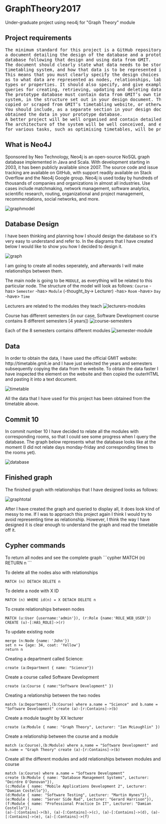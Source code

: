 # GraphTheory2017
Under-graduate project using neo4j for "Graph Theory" module

<h2>Project requirements</h2>
<pre>
The minimum standard for this project is a GitHub repository containing
a document detailing the design of the database and a prototype Neo4j
database following that design and using data from GMIT.
The document should clearly state what data needs to be stored by a
timetabling system, and how that data is to be represented in the database.
This means that you must clearly specify the design choices you have made
as to what data are represented as nodes, relationships, labels, relationship
types or properties. It should also specify, and give examples of, Cypher
queries for creating, retrieving, updating and deleting data.
The prototype database must contain data from GMIT’s own timetabling
system, in the structure set out in your design document. The data can be
copied or scraped from GMIT’s timetabling website, or otherwise obtained.
You should include, as a separate section in your design document, how you
obtained the data in your prototype database.
A better project will be well organised and contain detailed explanations.
The architecture of the system will be well conceived, and example queries
for various tasks, such as optimising timetables, will be provided.
</pre>

<h2>What is Neo4J</h2>
Sponsored by Neo Technology, Neo4j is an open-source NoSQL graph database implemented in Java and Scala. With development starting in 2003, it has been publicly available since 2007. The source code and issue tracking are available on GitHub, with support readily available on Stack Overflow and the Neo4j Google group. Neo4j is used today by hundreds of thousands of companies and organizations in almost all industries. Use cases include matchmaking, network management, software analytics, scientific research, routing, organizational and project management, recommendations, social networks, and more.

![graphmodel](https://cloud.githubusercontent.com/assets/10263556/25135725/0c814e94-244b-11e7-939f-6ebee1122a08.jpg)

<h2>Database Design</h2>
I have been thinking and planning how I should design the database so it's very easy to understand and refer to. In the diagrams that I have created below I would like to show you how I decided to design it.

![graph](https://cloud.githubusercontent.com/assets/10263556/25136943/43928e2c-244e-11e7-9e9c-e9a8a537e133.jpg)

I am going to create all nodes seperately, and afterwards I will make relationships between them.

The main node is going to be `MODULE`, as everything will be related to this particular node. 
The structure of the model will look as follows: `Course` -has> `Semester` -has> `Module` (-thought_by-> Lecturer) -has> `Room` -have> `Day` -have> `Time`

Lecturers are related to the modules they teach
![lecturers-modules](https://cloud.githubusercontent.com/assets/10263556/25140864/95edcc1c-2459-11e7-94c4-d265f9dd8481.jpg)

Course has different semesters (in our case, Software Development course contains 8 different semesters [4 years])
![course-semesters](https://cloud.githubusercontent.com/assets/10263556/25140900/ba4865a4-2459-11e7-8e48-a85a78c05ce5.jpg)

Each of the 8 semesters contains different modules
![semester-module](https://cloud.githubusercontent.com/assets/10263556/25140921/cccf7e7e-2459-11e7-9a7e-39b552d9d57b.jpg)

<h2>Data</h2>
In order to obtain the data, I have used the official GMIT website: http://timetable.gmit.ie and I have just selected the years and semesters subsequently copying the data from the website. To obtain the data faster I have inspected the element on the website and then copied the outerHTML and pasting it into a text document.

![timetable](https://cloud.githubusercontent.com/assets/10263556/25144820/06ecb164-2467-11e7-9c52-2e3991e1bdeb.jpg)

All the data that I have used for this project has been obtained from the timetable above.

<h2>Commit 10</h2>
In commit number 10 I have decided to relate all the modules with corresponding rooms, so that I could see some progress when I query the database. The graph below represents what the database looks like at the moment (I did not relate days monday-friday and corresponding times to the rooms yet).

![database](https://cloud.githubusercontent.com/assets/10263556/25142330/6af0706e-245e-11e7-821e-3d4ba18be928.jpg)

<h2>Finished graph</h2>
The finished graph with relationships that I have designed looks as follows:

![graphtotal](https://cloud.githubusercontent.com/assets/10263556/25143994/50a75d16-2464-11e7-9508-ed8127fdb217.jpg)

After I have created the graph and queried to display all, it does look kind of messy to me. If I was to approach this project again I think I would try to avoid representing time as relationship. However, I think the way I have designed it is clear enough to understand the graph and read the timetable off it.

<h2>Cypher commands</h2>
To return all nodes and see the complete graph
```cypher
MATCH (n) RETURN n
```

To delete all the nodes also with relationships 
```cypher
MATCH (n) DETACH DELETE n
```

To delete a node with X ID 
```cypher
MATCH (n) WHERE id(n) = X DETACH DELETE n
```

To create relationships between nodes
```cypher
MATCH (u:User {username:'admin'}), (r:Role {name:'ROLE_WEB_USER'}) CREATE (u)-[:HAS_ROLE]->(r)
```

To update existing node
```cypher
merge (n:Node {name: 'John'})
set n += {age: 34, coat: 'Yellow'}
return n 
```

Creating a department called Science:
```cypher
create (a:Department { name: "Science"})
```

Create a course called Software Development
```cypher
create (a:Course { name:"Software Development" })
```

Creating a relationship between the two nodes
```cypher
match (a:Department),(b:Course) where a.name = "Science" and b.name = "Software Development" create (a)-[r:Contains]->(b)
```

Create a module taught by XX lecturer
```cypher
create (a:Module { name: "Graph Theory", Lecturer: "Ian McLoughlin" })
```

Create a relationship between the course and a module
```cypher
match (a:Course),(b:Module) where a.name = "Software Development" and b.name = "Graph Theory" create (a)-[r:Contains]->(b)
```
Create all the different modules and add relationships between modules and course
```cypher
match (a:Course) where a.name = "Software Development" 
create (b:Module { name: "Database Management Systems", Lecturer: "Deirdre O'Donovan"}), 
(c:Module { name: "Mobile Applications Development 2", Lecturer: "Damian Costello"}), 
(d:Module { name: "Software Testing", Lecturer: "Martin Hynes"}), 
(e:Module { name: "Server Side Rad", Lecturer: "Gerard Harrison"}), 
(f:Module { name: "Professional Practice In IT", Lecturer: "Damian Costello"}), 
(a)-[:Contains]->(b), (a)-[:Contains]->(c), (a)-[:Contains]->(d), (a)-[:Contains]->(e), (a)-[:Contains]->(f)
```

